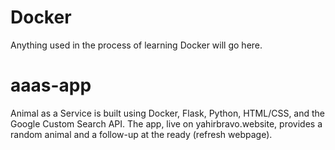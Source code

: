 # Docker
Anything used in the process of learning Docker will go here.

# aaas-app
Animal as a Service is built using Docker, Flask, Python, HTML/CSS, and the Google Custom Search API. The app, live on yahirbravo.website, provides a random animal and a follow-up at the ready (refresh webpage). 

